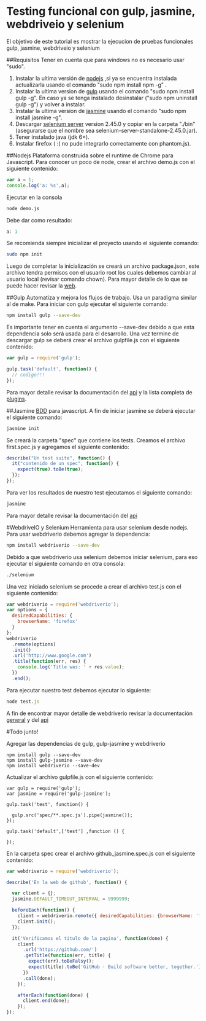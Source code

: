 Testing funcional con gulp, jasmine, webdriveio y selenium
==========================================================

El objetivo de este tutorial es mostrar la ejecucion de pruebas funcionales gulp, jasmine, webdriveio y selenium

##Requisitos
Tener en cuenta que para windows no es necesario usar "sudo".

  1. Instalar la ultima versión de [nodejs](https://nodejs.org) ,si ya se encuentra instalada actualizarla usando el comando "sudo npm install npm -g" .
  2. Instalar la ultima version de [gulp](http://gulpjs.com) usando el comando "sudo npm install gulp -g". En caso ya se tenga instalado desinstalar ("sudo npm uninstall gulp -g") y volver a instalar.
  3. Instalar la ultima version de [jasmine](http://jasmine.github.io) usando el comando "sudo npm install jasmine -g".
  4. Descargar [selenium server](http://www.seleniumhq.org) version 2.45.0 y copiar en la carpeta "./bin" (asegurarse que el nombre sea selenium-server-standalone-2.45.0.jar).
  5. Tener instalado java (jdk 6+).
  6. Instalar firefox ( :( no pude integrarlo correctamente con phantom.js).

##Nodejs
Plataforma construida sobre el runtime de Chrome para Javascript.
Para conocer un poco de node, crear el archivo demo.js con el siguiente contenido:
```js
var a = 1;
console.log('a: %s',a);
```
Ejecutar en la consola
```sh
node demo.js
```
Debe dar como resultado:
```js
a: 1
```
Se recomienda siempre inicializar el proyecto usando el siguiente comando:
```sh
sudo npm init
```
Luego de completar la inicialización se creará un archivo package.json, este archivo tendra permisos con el usuario root los cuales debemos cambiar al usuario local (revisar comando chown).
Para mayor detalle de lo que se puede hacer revisar la [web](https://nodejs.org/api).

##Gulp
Automatiza y mejora los flujos de trabajo. Usa un paradigma similar al de make.
Para iniciar con gulp ejecutar el siguiente comando:
```sh
npm install gulp --save-dev
```
Es importante tener en cuenta el argumento --save-dev debido a que esta dependencia solo será usada para el desarrollo.
Una vez termine de descargar gulp se deberá crear el archivo gulpfile.js con el siguiente contenido:
```js
var gulp = require('gulp');

gulp.task('default', function() {
  // codigo!!!
});
```
Para mayor detalle revisar la documentación del [api](https://github.com/gulpjs/gulp/blob/master/docs/API.md) y la lista completa de [plugins](http://gulpjs.com/plugins).

##Jasmine
[BDD](http://en.wikipedia.org/wiki/Behavior-driven_development) para javascript.
A fin de iniciar jasmine se deberá ejecutar el siguiente comando:
```sh
jasmine init
```
Se creará la carpeta "spec" que contiene los tests.
Creamos el archivo first.spec.js y agregamos el siguiente contenido:
```js
describe("Un test suite", function() {
  it("contenido de un spec", function() {
    expect(true).toBe(true);
  });
});
```
Para ver los resultados de nuestro test ejecutamos el siguiente comando:
```sh
jasmine
```

Para mayor detalle revisar la documentación del [api](http://jasmine.github.io/2.3/introduction.html)

#WebdriveIO y Selenium
Herramienta para usar selenium desde nodejs.
Para usar webdriverio debemos agregar la dependencia:
```sh
npm install webdriverio --save-dev
```
Debido a que webdriverio usa selenium debemos iniciar selenium, para eso ejecutar el siguiente comando en otra consola:
```sh
./selenium
```
Una vez iniciado selenium se procede a crear el archivo test.js con el siguiente contenido:
```js
var webdriverio = require('webdriverio');
var options = {
  desiredCapabilities: {
    browserName: 'firefox'
  }
};
webdriverio
  .remote(options)
  .init()
  .url('http://www.google.com')
  .title(function(err, res) {
    console.log('Title was: ' + res.value);
  })
  .end();
```
Para ejecutar nuestro test debemos ejecutar lo siguiente:
```js
node test.js
```
A fin de encontrar mayor detalle de webdriverio revisar la documentación [general](http://webdriver.io/guide.html) y del [api](http://webdriver.io/api.html)

#Todo junto!

Agregar las dependencias de gulp, gulp-jasmine y webdriverio
```
npm install gulp --save-dev
npm install gulp-jasmine --save-dev
npm install webdriverio --save-dev
```
Actualizar el archivo gulpfile.js con el siguiente contenido:
```
var gulp = require('gulp');
var jasmine = require('gulp-jasmine');

gulp.task('test', function() {
  
  gulp.src('spec/**.spec.js').pipe(jasmine());
});

gulp.task('default',['test'] ,function () {
  
});
```
En la carpeta spec crear el archivo github_jasmine.spec.js con el siguiente contenido:
```js
var webdriverio = require('webdriverio');

describe('En la web de github', function() {

  var client = {};
  jasmine.DEFAULT_TIMEOUT_INTERVAL = 9999999;

  beforeEach(function() {
    client = webdriverio.remote({ desiredCapabilities: {browserName: 'firefox'} });
    client.init();
  });

  it('Verificamos el titulo de la pagina', function(done) {
    client
      .url('https://github.com/')
      .getTitle(function(err, title) {
        expect(err).toBeFalsy();
        expect(title).toBe('GitHub · Build software better, together.');
      })
      .call(done);
    });

    afterEach(function(done) {
      client.end(done);
    });
});
```